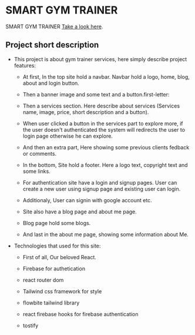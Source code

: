 # SMART GYM TRAINER

SMART GYM TRAINER [Take a look here](https://smart-gym-trainer.netlify.app).

## Project short description

- This project is about gym trainer services, here simply describe project features: 

    - At first, In the top site hold a navbar. Navbar hold a logo, home, blog, about and login button. 
    
    - Then a banner image and some text and a button.first-letter:
    
    - Then a services section. Here describe about services (Services name, image, price, short description and a button). 

    - When user clicked a button in the services part to explore more, if the user doesn't authenticated the system will redirects the user to login page otherwise he can explore.
    
    - And then an extra part, Here showing some previous clients fedback or comments.

    - In the bottom, Site hold a footer. Here a logo text, copyright text and some links.


    - For authentication site have a login and signup pages. User can create a new user using signup page  and existing user can login.

    - Additionaly, User can signin with google account etc.

    - Site also have a blog page and about me page.

    - Blog page hold some blogs.

    - And last in the about me page, showing some information about Me.


- Technologies that used for this site:

    - First of all, Our beloved React.

    - Firebase for authetication

    - react router dom

    - Tailwind css framework for style

    - flowbite tailwind library

    - react firebase hooks for firebase authentication

    - tostify

